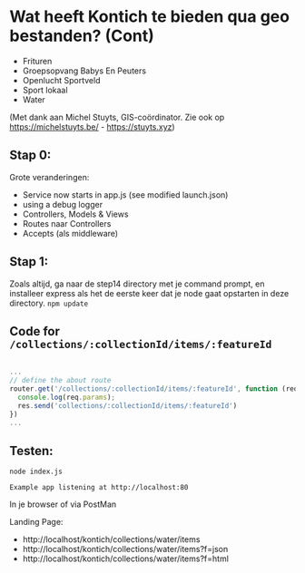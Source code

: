 # Wat heeft Kontich te bieden qua geo bestanden? (Cont)

- Frituren
- Groepsopvang Babys En Peuters 
- Openlucht Sportveld 
- Sport lokaal 
- Water

(Met dank aan Michel Stuyts, GIS-coördinator. Zie ook op https://michelstuyts.be/ - https://stuyts.xyz)

## Stap 0:
Grote veranderingen:
- Service now starts in app.js (see modified launch.json)
- using a debug logger
- Controllers, Models & Views
- Routes naar Controllers
- Accepts (als middleware)

## Stap 1:
Zoals altijd, ga naar de step14 directory met je command prompt, en installeer express als het de eerste keer dat je node gaat opstarten in deze directory. `npm update`

## Code for `/collections/:collectionId/items/:featureId`

```javascript

...
// define the about route
router.get('/collections/:collectionId/items/:featureId', function (req, res) {
  console.log(req.params);
  res.send('collections/:collectionId/items/:featureId')
})
...

```

## Testen:
```
node index.js
```

`Example app listening at http://localhost:80`

In je browser of via PostMan

Landing Page:
- http://localhost/kontich/collections/water/items
- http://localhost/kontich/collections/water/items?f=json
- http://localhost/kontich/collections/water/items?f=html
